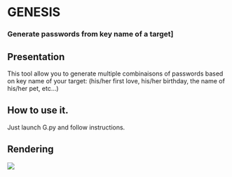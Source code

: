 

# GENESIS 

### Generate passwords from key name of a target]

## Presentation
This tool allow you to generate multiple combinaisons of passwords based on key name of your target: (his/her first love, his/her birthday, the name of his/her pet, etc...)

## How to use it.

Just launch G.py and follow instructions.

## Rendering

<img src="https://l.top4top.io/p_2188jqpfc1.jpg">
